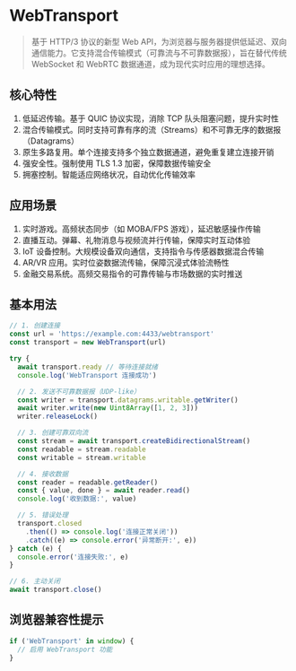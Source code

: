 # WebTransport

> 基于 HTTP/3 协议的新型 Web API，为浏览器与服务器提供低延迟、双向通信能力。它支持混合传输模式（可靠流与不可靠数据报），旨在替代传统
> WebSocket 和 WebRTC 数据通道，成为现代实时应用的理想选择。

## 核心特性

1. 低延迟传输。基于 QUIC 协议实现，消除 TCP 队头阻塞问题，提升实时性
2. 混合传输模式。同时支持可靠有序的流（Streams）和不可靠无序的数据报（Datagrams）
3. 原生多路复用。单个连接支持多个独立数据通道，避免重复建立连接开销
4. 强安全性。强制使用 TLS 1.3 加密，保障数据传输安全
5. 拥塞控制。智能适应网络状况，自动优化传输效率

## 应用场景

1. 实时游戏。高频状态同步（如 MOBA/FPS 游戏），延迟敏感操作传输
2. 直播互动。弹幕、礼物消息与视频流并行传输，保障实时互动体验
3. IoT 设备控制。大规模设备双向通信，支持指令与传感器数据混合传输
4. AR/VR 应用。实时位姿数据流传输，保障沉浸式体验流畅性
5. 金融交易系统。高频交易指令的可靠传输与市场数据的实时推送

## 基本用法

```js
// 1. 创建连接
const url = 'https://example.com:4433/webtransport'
const transport = new WebTransport(url)

try {
  await transport.ready // 等待连接就绪
  console.log('WebTransport 连接成功')

  // 2. 发送不可靠数据报（UDP-like）
  const writer = transport.datagrams.writable.getWriter()
  await writer.write(new Uint8Array([1, 2, 3]))
  writer.releaseLock()

  // 3. 创建可靠双向流
  const stream = await transport.createBidirectionalStream()
  const readable = stream.readable
  const writable = stream.writable

  // 4. 接收数据
  const reader = readable.getReader()
  const { value, done } = await reader.read()
  console.log('收到数据:', value)

  // 5. 错误处理
  transport.closed
    .then(() => console.log('连接正常关闭'))
    .catch((e) => console.error('异常断开:', e))
} catch (e) {
  console.error('连接失败:', e)
}

// 6. 主动关闭
await transport.close()
```

## 浏览器兼容性提示

```js
if ('WebTransport' in window) {
  // 启用 WebTransport 功能
}
```
